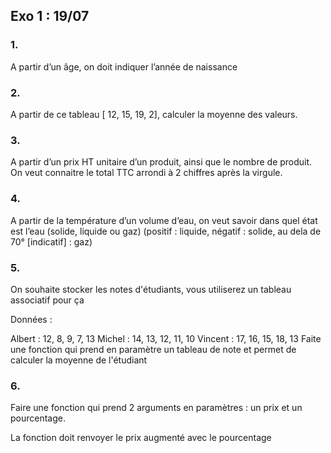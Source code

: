 ## Exo 1 : 19/07

### 1.
A partir d’un âge, on doit indiquer l’année de naissance

### 2.
A partir de ce tableau [ 12, 15, 19, 2], calculer la moyenne des valeurs.

### 3.
A partir d’un prix HT unitaire d’un produit, ainsi que le nombre de produit. On veut connaitre le total TTC arrondi à 2 chiffres après la virgule.

### 4.
A partir de la température d’un volume d’eau, on veut savoir dans quel état est l’eau (solide, liquide ou gaz) (positif : liquide, négatif : solide, au dela de 70° [indicatif] : gaz)


### 5.
On souhaite stocker les notes d'étudiants, vous utiliserez un tableau associatif pour ça

Données :

Albert : 12, 8, 9, 7, 13
Michel : 14, 13, 12, 11, 10
Vincent : 17, 16, 15, 18, 13
Faite une fonction qui prend en paramètre un tableau de note et permet de calculer la moyenne de l'étudiant

### 6.
Faire une fonction qui prend 2 arguments en paramètres : un prix et un pourcentage.

La fonction doit renvoyer le prix augmenté avec le pourcentage
